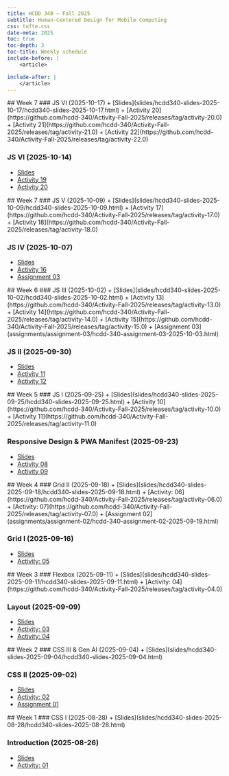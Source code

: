 ```yaml
---
title: HCDD 340 — Fall 2025
subtitle: Human-Centered Design for Mobile Computing
css: tufte.css
date-meta: 2025
toc: true
toc-depth: 3
toc-title: Weekly schedule
include-before: |
    <article>

include-after: |
    </article>
---
```


<section>
## Week 7
### JS VI (2025-10-17)
+ [Slides](slides/hcdd340-slides-2025-10-17/hcdd340-slides-2025-10-17.html)
+ [Activity 20](https://github.com/hcdd-340/Activity-Fall-2025/releases/tag/activity-20.0)
+ [Activity 21](https://github.com/hcdd-340/Activity-Fall-2025/releases/tag/activity-21.0)
+ [Activity 22](https://github.com/hcdd-340/Activity-Fall-2025/releases/tag/activity-22.0)


### JS VI (2025-10-14)
+ [Slides](slides/hcdd340-slides-2025-10-14/hcdd340-slides-2025-10-14.html)
+ [Activity 19](https://github.com/hcdd-340/Activity-Fall-2025/releases/tag/activity-19.0)
+ [Activity 20](https://github.com/hcdd-340/Activity-Fall-2025/releases/tag/activity-20.0)

</section>

<section>
## Week 7
### JS V (2025-10-09)
+ [Slides](slides/hcdd340-slides-2025-10-09/hcdd340-slides-2025-10-09.html)
+ [Activity 17](https://github.com/hcdd-340/Activity-Fall-2025/releases/tag/activity-17.0)
+ [Activity 18](https://github.com/hcdd-340/Activity-Fall-2025/releases/tag/activity-18.0)

### JS IV (2025-10-07)
+ [Slides](slides/hcdd340-slides-2025-10-07/hcdd340-slides-2025-10-07.html)
+ [Activity 16](https://github.com/hcdd-340/Activity-Fall-2025/releases/tag/activity-16.0)
+ [Assignment 03](assignments/assignment-03/hcdd-340-assignment-03-2025-10-03.html)

</section>

<section>
## Week 6
### JS III (2025-10-02)
+ [Slides](slides/hcdd340-slides-2025-10-02/hcdd340-slides-2025-10-02.html)
+ [Activity 13](https://github.com/hcdd-340/Activity-Fall-2025/releases/tag/activity-13.0)
+ [Activity 14](https://github.com/hcdd-340/Activity-Fall-2025/releases/tag/activity-14.0)
+ [Activity 15](https://github.com/hcdd-340/Activity-Fall-2025/releases/tag/activity-15.0)
+ [Assignment 03](assignments/assignment-03/hcdd-340-assignment-03-2025-10-03.html)
 
### JS II (2025-09-30)
+ [Slides](slides/hcdd340-slides-2025-09-30/hcdd340-slides-2025-09-30.html)
+ [Activity 11](https://github.com/hcdd-340/Activity-Fall-2025/releases/tag/activity-11.0)
+ [Activity 12](https://github.com/hcdd-340/Activity-Fall-2025/releases/tag/activity-12.0)

</section>

<section>
## Week 5
### JS I (2025-09-25)
+ [Slides](slides/hcdd340-slides-2025-09-25/hcdd340-slides-2025-09-25.html)
+ [Activity 10](https://github.com/hcdd-340/Activity-Fall-2025/releases/tag/activity-10.0)
+ [Activity 11](https://github.com/hcdd-340/Activity-Fall-2025/releases/tag/activity-11.0)
 
### Responsive Design & PWA Manifest (2025-09-23)
+ [Slides](slides/hcdd340-slides-2025-09-23/hcdd340-slides-2025-09-23.html)
+ [Activity 08](https://github.com/hcdd-340/Activity-Fall-2025/releases/tag/activity-08.0)
+ [Activity 09](https://github.com/hcdd-340/Activity-Fall-2025/releases/tag/activity-09.0)
</section>

<section>
## Week 4
### Grid II (2025-09-18)
+ [Slides](slides/hcdd340-slides-2025-09-18/hcdd340-slides-2025-09-18.html)
+ [Activity: 06](https://github.com/hcdd-340/Activity-Fall-2025/releases/tag/activity-06.0)
+ [Activity: 07](https://github.com/hcdd-340/Activity-Fall-2025/releases/tag/activity-07.0)
+ [Assignment 02](assignments/assignment-02/hcdd-340-assignment-02-2025-09-19.html)

### Grid I (2025-09-16)
+ [Slides](slides/hcdd340-slides-2025-09-16/hcdd340-slides-2025-09-16.html)
+ [Activity: 05](https://github.com/hcdd-340/Activity-Fall-2025/releases/tag/activity-05.0)

</section>
<section>
## Week 3
### Flexbox (2025-09-11)
+ [Slides](slides/hcdd340-slides-2025-09-11/hcdd340-slides-2025-09-11.html)
+ [Activity: 04](https://github.com/hcdd-340/Activity-Fall-2025/releases/tag/activity-04.0)

### Layout (2025-09-09)
+ [Slides](slides/hcdd340-slides-2025-09-09/hcdd340-slides-2025-09-09.html)
+ [Activity: 03](https://github.com/hcdd-340/Activity-Fall-2025/releases/tag/activity-03.0)
+ [Activity: 04](https://github.com/hcdd-340/Activity-Fall-2025/releases/tag/activity-04.0)
</section>

<section>
## Week 2
### CSS III & Gen AI (2025-09-04)
+ [Slides](slides/hcdd340-slides-2025-09-04/hcdd340-slides-2025-09-04.html)

### CSS II  (2025-09-02)
+ [Slides](slides/hcdd340-slides-2025-09-02/hcdd340-slides-2025-09-02.html)
+ [Activity: 02](https://github.com/hcdd-340/Activity-Fall-2025/releases/tag/activity-02.0)
+ [Assignment 01](./assignments/assignment-01/hcdd-340-assignment-01-2025-09-02.html)
</section>

<section>
## Week 1
### CSS I (2025-08-28)
+ [Slides](slides/hcdd340-slides-2025-08-28/hcdd340-slides-2025-08-28.html)


### Introduction (2025-08-26)
+ [Slides](slides/hcdd340-slides-2025-08-26/hcdd340-slides-2025-08-26.html)
+ [Activity: 01](https://github.com/hcdd-340/Activity-Fall-2025/releases/tag/activity-01.0)

</section>
